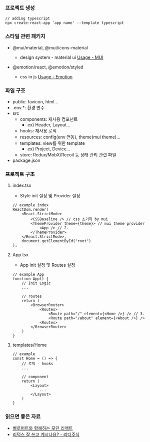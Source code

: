 ### 프로젝트 생성

```tsx
// adding typescript
npx create-react-app 'app name' --template typescript
```

### 스타일 관련 패키지

- @mui/material, @mui/icons-material
    - design system - material ui
    [Usage - MUI](https://mui.com/getting-started/usage/)
        
- @emotion/react, @emotion/styled
    - css in js
    [Usage - Emotion](https://emotion.sh/docs/introduction)

### 파일 구조

- public: favicon, html...
- .env.*: 환경 변수
- src
    - components: 재사용 컴포넌트
        - ex) Header, Layout...
    - hooks: 재사용 로직
    - resources: config(env 연동), theme(mui theme)...
    - templates: view를 위한 template
        - ex) Project, Device...
    - store: Redux/MobX/Recoil 등 상태 관리 관련 파일
- package.json

### 프로젝트 구조

1. index.tsx
    - Style init 설정 및 Provider 설정
    
    ```tsx
    // example index
    ReactDom.render(
    	<React.StrictMode>
    		<CSSBaseline /> // css 초기화 by mui
    		<ThemeProvider theme={theme}> // mui theme provider
    			<App /> // 2.
    		</ThemeProvider>
    	</React.StrictMode>,
    	document.getElementById("root")
    );
    ```
    
2. App.tsx
    - App init 설정 및 Routes 설정
    
    ```tsx
    // example App
    function App() {
    	// Init Logic
    	...	
    	
    	// routes
    	return (
    		<BrowserRouter>
    			<Routes>
    				<Route path="/" element={<Home />} /> // 3.
    				<Route path="/about" element={<About />} />
    			<Routes>
    		</BrowserRouter>
    	)
    }
    ```
    
3. templates/Home
    
    ```tsx
    // example
    const Home = () => {
    	// 로직 - hooks
    	...
    
    	// component
    	return (
    		<Layout>
    			...
    		</Layout>
    	)
    }
    ```
    
  ### 읽으면 좋은 자료
  - [벨로퍼트와 함께하는 모던 리액트](https://react.vlpt.us/)
  - [리덕스 잘 쓰고 계시나요? - 리디주식](https://ridicorp.com/story/how-to-use-redux-in-ridi/)
